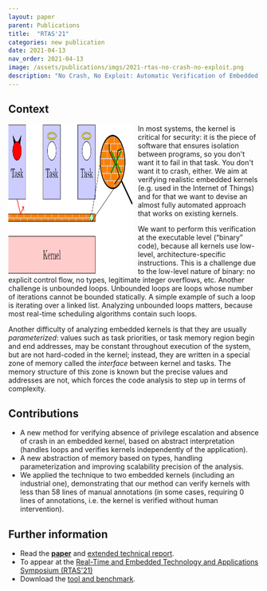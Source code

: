 ```yaml
---
layout: paper
parent: Publications
title:  "RTAS'21"
categories: new publication
date: 2021-04-13
nav_order: 2021-04-13
image: /assets/publications/imgs/2021-rtas-no-crash-no-exploit.png
description: "No Crash, No Exploit: Automatic Verification of Embedded Kernels is an RTAS'21 paper describing the automated verification of OS kernels from their executable using Abstract Interpretation."
---
```


## Context

<img src="/assets/publications/imgs/2021-rtas-no-crash-no-exploit.png" width="250" height="300"
     style="float: left; margin-right: 10px;" />
In most systems, the kernel is critical for security: it is the piece of
software that ensures isolation between programs, so you don't want it to fail
in that task. You don't want it to crash, either. We aim at verifying realistic
embedded kernels (e.g. used in the Internet of Things) and for that we want to devise an almost
fully automated approach that works on existing kernels.

We want to perform this verification at the executable level (“binary” code),
because all kernels use low-level, architecture-specific instructions. This is a
challenge due to the low-level nature of binary: no explicit control flow, no
types, legitimate integer overflows, etc.  Another challenge is unbounded loops.
Unbounded loops are loops whose number of iterations cannot be bounded
statically. A simple example of such a loop is iterating over a linked list.
Analyzing unbounded loops matters, because most real-time scheduling algorithms
contain such loops.

Another difficulty of analyzing embedded kernels is that they are usually
*parameterized*: values such as task priorities, or task memory region begin and
end addresses, may be constant throughout execution of the system, but are not
hard-coded in the kernel; instead, they are written in a special zone of memory
called the *interface* between kernel and tasks. The memory structure of this
zone is known but the precise values and addresses are not, which forces the
code analysis to step up in terms of complexity.

## Contributions

- A new method for verifying absence of privilege escalation and absence
  of crash in an embedded kernel, based on abstract interpretation (handles
  loops and verifies kernels independently of the application).
- A new abstraction of memory based on types, handling parameterization and
  improving scalability precision of the analysis.
- We applied the technique to two embedded kernels (including an industrial
  one), demonstrating that our method can verify kernels with less than 58 lines
  of manual annotations (in some cases, requiring 0 lines of annotations, i.e.
  the kernel is verified without human intervention).

## Further information

- Read the
  [**paper**](/assets/publications/pdfs/2021-rtas-no-crash-no-exploit.pdf) and [extended technical report](/assets/publications/pdfs/2021-rtas-no-crash-no-exploit-tech-report.pdf).
- To appear at the [Real-Time and Embedded Technology and Applications Symposium
  (RTAS'21)](http://2021.rtas.org/)
- Download the [tool and benchmark](https://github.com/binsec/rtas2021_artifact).
